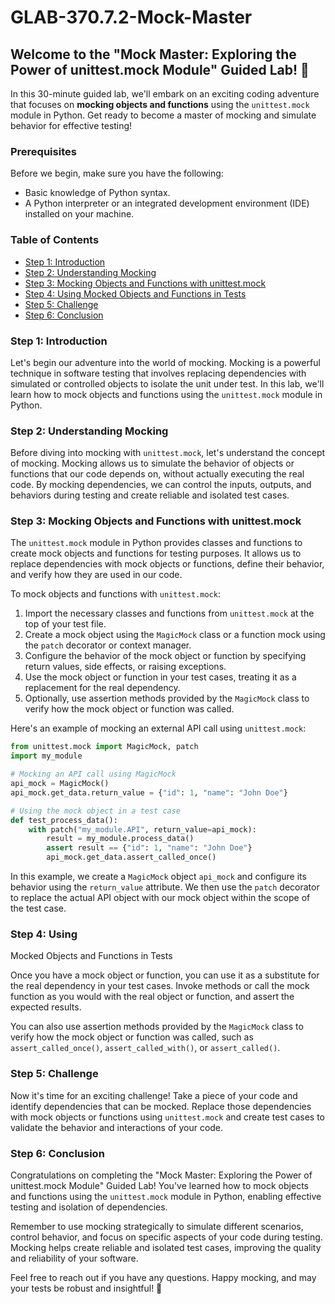 # GLAB-370.7.2-Mock-Master

## Welcome to the "Mock Master: Exploring the Power of unittest.mock Module" Guided Lab! 🚀

In this 30-minute guided lab, we'll embark on an exciting coding adventure that focuses on **mocking objects and functions** using the `unittest.mock` module in Python. Get ready to become a master of mocking and simulate behavior for effective testing!

### Prerequisites

Before we begin, make sure you have the following:

- Basic knowledge of Python syntax.
- A Python interpreter or an integrated development environment (IDE) installed on your machine.

### Table of Contents

- [Step 1: Introduction](#step-1-introduction)
- [Step 2: Understanding Mocking](#step-2-understanding-mocking)
- [Step 3: Mocking Objects and Functions with unittest.mock](#step-3-mocking-objects-and-functions-with-unittestmock)
- [Step 4: Using Mocked Objects and Functions in Tests](#step-4-using-mocked-objects-and-functions-in-tests)
- [Step 5: Challenge](#step-5-challenge)
- [Step 6: Conclusion](#step-6-conclusion)

### Step 1: Introduction

Let's begin our adventure into the world of mocking. Mocking is a powerful technique in software testing that involves replacing dependencies with simulated or controlled objects to isolate the unit under test. In this lab, we'll learn how to mock objects and functions using the `unittest.mock` module in Python.

### Step 2: Understanding Mocking

Before diving into mocking with `unittest.mock`, let's understand the concept of mocking. Mocking allows us to simulate the behavior of objects or functions that our code depends on, without actually executing the real code. By mocking dependencies, we can control the inputs, outputs, and behaviors during testing and create reliable and isolated test cases.

### Step 3: Mocking Objects and Functions with unittest.mock

The `unittest.mock` module in Python provides classes and functions to create mock objects and functions for testing purposes. It allows us to replace dependencies with mock objects or functions, define their behavior, and verify how they are used in our code.

To mock objects and functions with `unittest.mock`:

1. Import the necessary classes and functions from `unittest.mock` at the top of your test file.
2. Create a mock object using the `MagicMock` class or a function mock using the `patch` decorator or context manager.
3. Configure the behavior of the mock object or function by specifying return values, side effects, or raising exceptions.
4. Use the mock object or function in your test cases, treating it as a replacement for the real dependency.
5. Optionally, use assertion methods provided by the `MagicMock` class to verify how the mock object or function was called.

Here's an example of mocking an external API call using `unittest.mock`:

```python
from unittest.mock import MagicMock, patch
import my_module

# Mocking an API call using MagicMock
api_mock = MagicMock()
api_mock.get_data.return_value = {"id": 1, "name": "John Doe"}

# Using the mock object in a test case
def test_process_data():
    with patch("my_module.API", return_value=api_mock):
        result = my_module.process_data()
        assert result == {"id": 1, "name": "John Doe"}
        api_mock.get_data.assert_called_once()
```

In this example, we create a `MagicMock` object `api_mock` and configure its behavior using the `return_value` attribute. We then use the `patch` decorator to replace the actual API object with our mock object within the scope of the test case.

### Step 4: Using

 Mocked Objects and Functions in Tests

Once you have a mock object or function, you can use it as a substitute for the real dependency in your test cases. Invoke methods or call the mock function as you would with the real object or function, and assert the expected results.

You can also use assertion methods provided by the `MagicMock` class to verify how the mock object or function was called, such as `assert_called_once()`, `assert_called_with()`, or `assert_called()`.

### Step 5: Challenge

Now it's time for an exciting challenge! Take a piece of your code and identify dependencies that can be mocked. Replace those dependencies with mock objects or functions using `unittest.mock` and create test cases to validate the behavior and interactions of your code.

### Step 6: Conclusion

Congratulations on completing the "Mock Master: Exploring the Power of unittest.mock Module" Guided Lab! You've learned how to mock objects and functions using the `unittest.mock` module in Python, enabling effective testing and isolation of dependencies.

Remember to use mocking strategically to simulate different scenarios, control behavior, and focus on specific aspects of your code during testing. Mocking helps create reliable and isolated test cases, improving the quality and reliability of your software.

Feel free to reach out if you have any questions. Happy mocking, and may your tests be robust and insightful! 🎉
